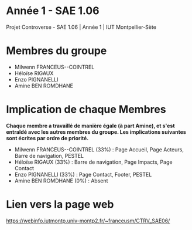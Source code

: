 # Année 1 - SAE 1.06
Projet Controverse - SAE 1.06 | Année 1 | IUT Montpellier-Sète

# Membres du groupe
- Milwenn FRANCEUS--COINTREL
- Héloïse RIGAUX
- Enzo PIGNANELLI
- Amine BEN ROMDHANE

# Implication de chaque Membres
**Chaque membre a travaillé de manière égale (à part Amine), et s'est entraîdé avec les autres membres du groupe. Les implications suivantes sont écrites par ordre de priorité.**


- Milwenn FRANCEUS--COINTREL (33%) : Page Accueil, Page Acteurs, Barre de navigation, PESTEL
- Héloïse RIGAUX (33%) : Barre de navigation, Page Impacts, Page Contact
- Enzo PIGNANELLI (33%) : Page Contact, Footer, PESTEL
- Amine BEN ROMDHANE (0%) : Absent

# Lien vers la page web
https://webinfo.iutmontp.univ-montp2.fr/~franceusm/CTRV_SAE06/
